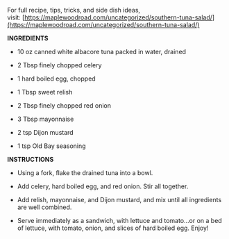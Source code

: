 For full recipe, tips, tricks, and side dish ideas, visit: [https://maplewoodroad.com/uncategorized/southern-tuna-salad/](https://maplewoodroad.com/uncategorized/southern-tuna-salad/)

**INGREDIENTS**

-   10 oz canned white albacore tuna packed in water, drained 
    
-   2 Tbsp finely chopped celery 
    
-   1 hard boiled egg, chopped 
    
-   1 Tbsp sweet relish 
    
-   2 Tbsp finely chopped red onion 
    
-   3 Tbsp mayonnaise 
    
-   2 tsp Dijon mustard 
    
-   1 tsp Old Bay seasoning 
    

**INSTRUCTIONS**

-   Using a fork, flake the drained tuna into a bowl. 
    
-   Add celery, hard boiled egg, and red onion. Stir all together. 
    
-   Add relish, mayonnaise, and Dijon mustard, and mix until all ingredients are well combined. 
    
-   Serve immediately as a sandwich, with lettuce and tomato…or on a bed of lettuce, with tomato, onion, and slices of hard boiled egg. Enjoy!